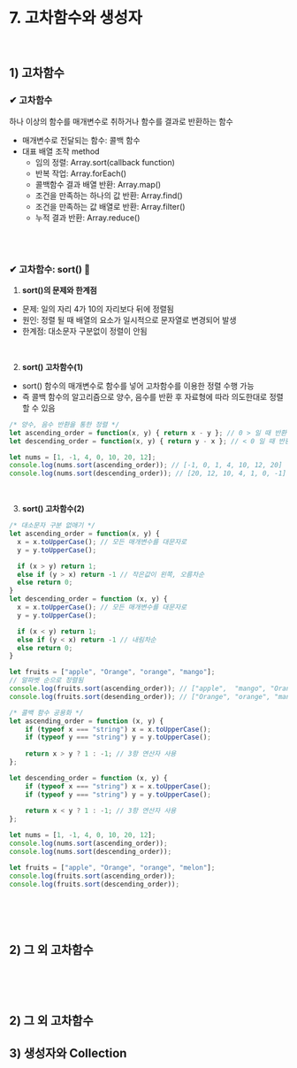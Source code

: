 <br>

# 7. 고차함수와 생성자
<br>

## 1) 고차함수
### ✔ 고차함수
하나 이상의 함수를 매개변수로 취하거나 함수를 결과로 반환하는 함수

- 매개변수로 전달되는 함수: 콜백 함수
- 대표 배열 조작 method
  - 임의 정렬: Array.sort(callback function)
  - 반복 작업: Array.forEach()
  - 콜백함수 결과 배열 반환: Array.map()
  - 조건을 만족하는 하나의 값 반환: Array.find()
  - 조건을 만족하는 값 배열로 반환: Array.filter()
  - 누적 결과 반환: Array.reduce()

<br>
<br>

### ✔ 고차함수: sort() 🤯
1. __sort()의 문제와 한계점__
  - 문제: 일의 자리 4가 10의 자리보다 뒤에 정렬됨
  - 원인: 정렬 될 때 배열의 요소가 일시적으로 문자열로 변경되어 발생
  - 한계점: 대소문자 구분없이 정렬이 안됨
<br>

2. __sort() 고차함수(1)__ 
- sort() 함수의 매개변수로 함수를 넣어 고차함수를 이용한 정렬 수행 가능
- 즉 콜백 함수의 알고리즘으로 양수, 음수를 반환 후 자료형에 따라 의도한대로 정렬할 수 있음

```js
/* 양수, 음수 반환을 통한 정렬 */
let ascending_order = function(x, y) { return x - y }; // 0 > 일 때 반환
let descending_order = function(x, y) { return y - x }; // < 0 일 때 반환

let nums = [1, -1, 4, 0, 10, 20, 12];
console.log(nums.sort(ascending_order)); // [-1, 0, 1, 4, 10, 12, 20]
console.log(nums.sort(descending_order)); // [20, 12, 10, 4, 1, 0, -1]
```
<br>

3. __sort() 고차함수(2)__
```js
/* 대소문자 구분 없애기 */
let ascending_order = function(x, y) {
  x = x.toUpperCase(); // 모든 매개변수를 대문자로
  y = y.toUpperCase();

  if (x > y) return 1;
  else if (y > x) return -1 // 작은값이 왼쪽, 오름차순
  else return 0;
}
let descending_order = function (x, y) {
  x = x.toUpperCase(); // 모든 매개변수를 대문자로
  y = y.toUpperCase();

  if (x < y) return 1;
  else if (y < x) return -1 // 내림차순
  else return 0;
}

let fruits = ["apple", "Orange", "orange", "mango"];
// 알파벳 순으로 정렬됨
console.log(fruits.sort(ascending_order)); // ["apple",  "mango", "Orange", "orange"]
console.log(fruits.sort(desending_order)); // ["Orange", "orange", "mango", "apple"]
```
```js
/* 콜백 함수 공용화 */
let ascending_order = function (x, y) {
    if (typeof x === "string") x = x.toUpperCase();
    if (typeof y === "string") y = y.toUpperCase();
    
    return x > y ? 1 : -1; // 3항 연산자 사용
};

let descending_order = function (x, y) {
    if (typeof x === "string") x = x.toUpperCase();
    if (typeof y === "string") y = y.toUpperCase();
    
    return x < y ? 1 : -1; // 3항 연산자 사용
};

let nums = [1, -1, 4, 0, 10, 20, 12];
console.log(nums.sort(ascending_order));
console.log(nums.sort(descending_order));

let fruits = ["apple", "Orange", "orange", "melon"];
console.log(fruits.sort(ascending_order));
console.log(fruits.sort(descending_order));
```

<br>
<br>
<br>

## 2) 그 외 고차함수





















<br>
<br>
<br>



## 2) 그 외 고차함수
## 3) 생성자와 Collection
